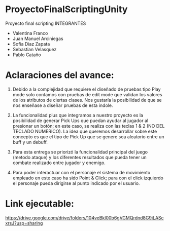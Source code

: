 # ProyectoFinalScriptingUnity
 Proyecto final scripting
 INTEGRANTES
  - Valentina Franco
  - Juan Manuel Arciniegas
  - Sofia Diaz Zapata
  - Sebastian Velasquez
  - Pablo Cataño

# Aclaraciones del avance:

1. Debido a la complejidad que requiere el diseñado de pruebas tipo Play mode 
solo contamos con pruebas de edit mode que validan los valores de los atributos de ciertas clases. Nos gustaría la posibilidad de que
se nos enseñase a diseñar pruebas de esta indole.

2. La funcionalidad plus que integramos a nuestro proyecto es la posibilidad de generar Pick Ups que puedan ayudar al jugador al presionar
un botón; en este caso, se realiza con las teclas 1 & 2 (NO DEL TECLADO NUMERICO). La idea que queremos desarrollar sobre este concepto
es que el tipo de Pick Up que se genere sea aleatorio entre un buff y un debuff.

3. Para esta entrega se priorizó la funcionalidad principal del juego (metodo ataque) y los diferentes resultados que pueda tener
un combate realizado entre jugador y enemigo.

4. Para poder interactuar con el personaje el sistema de movimiento empleado en este caso ha sido Point & Click; para con el click izquierdo el personaje pueda dirigirse al punto indicado por el usuario.

# Link ejecutable: 

https://drive.google.com/drive/folders/104veBkl00b6gVGMQrdnd8G9iLAScxrsJ?usp=sharing

